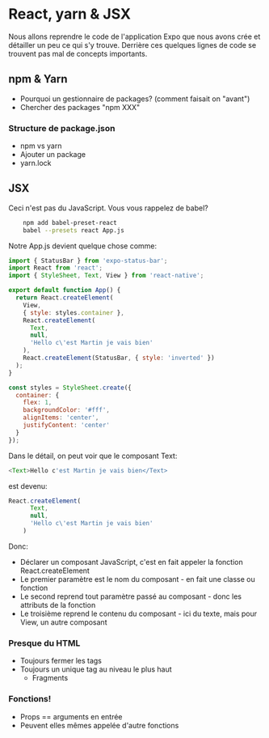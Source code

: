 # React, yarn & JSX

Nous allons reprendre le code de l'application Expo que nous avons crée et détailler un peu ce qui s'y trouve. Derrière ces quelques lignes de code se trouvent pas mal de concepts importants.

## npm & Yarn

- Pourquoi un gestionnaire de packages? (comment faisait on "avant")
- Chercher des packages "npm XXX"

### Structure de package.json 

- npm vs yarn
- Ajouter un package
- yarn.lock

## JSX

Ceci n'est pas du JavaScript. Vous vous rappelez de babel?

```bash
    npm add babel-preset-react
    babel --presets react App.js
```

Notre App.js devient quelque chose comme:

```Javascript
import { StatusBar } from 'expo-status-bar';
import React from 'react';
import { StyleSheet, Text, View } from 'react-native';

export default function App() {
  return React.createElement(
    View,
    { style: styles.container },
    React.createElement(
      Text,
      null,
      'Hello c\'est Martin je vais bien'
    ),
    React.createElement(StatusBar, { style: 'inverted' })
  );
}

const styles = StyleSheet.create({
  container: {
    flex: 1,
    backgroundColor: '#fff',
    alignItems: 'center',
    justifyContent: 'center'
  }
});
```

Dans le détail, on peut voir que le composant Text:

```Javascript
<Text>Hello c'est Martin je vais bien</Text>
```

est devenu:

```Javascript
React.createElement(
      Text,
      null,
      'Hello c\'est Martin je vais bien'
    )
```

Donc:

- Déclarer un composant JavaScript, c'est en fait appeler la fonction React.createElement
- Le premier paramètre est le nom du composant - en fait une classe ou fonction
- Le second reprend tout paramètre passé au composant - donc les attributs de la fonction
- Le troisième reprend le contenu du composant - ici du texte, mais pour View, un autre composant

### Presque du HTML

- Toujours fermer les tags
- Toujours un unique tag au niveau le plus haut
  - Fragments

### Fonctions!

- Props == arguments en entrée
- Peuvent elles mêmes appelée d'autre fonctions

